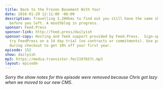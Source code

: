 ```yaml
---
title: Back to the Frozen Basement With You!
date: 2016-01-29 12:11:00 -06:00
description: Travelling 3,200kms to find out you still have the same shadow you had
  before you left. A mouthblog in progress.
sponsor: Feed.Press
sponsor-link: http://feed.press/dailyish
sponsor-copy: Hosting and feed support provided by Feed.Press.  Sign-up today and
  try FeedPress on a 14 day trial (no contracts or commitments). Use promo code "dailyish"
  during checkout to get 10% off your first year.
episode: 152
show: dailyish
mp3: https://media.transistor.fm/2197b57c.mp3
layout: episode
---
```


<em>Sorry the show notes for this episode were removed because Chris got lazy when we moved to our new CMS</em>.
